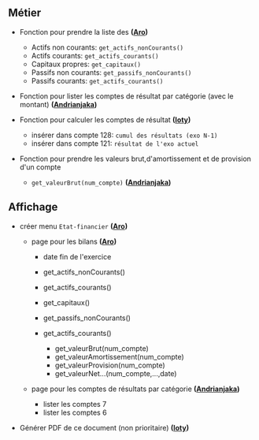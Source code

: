 ##  Métier
*   Fonction pour prendre la liste des **([Aro](#))**
    -   Actifs non courants: `get_actifs_nonCourants()`
    -   Actifs courants: `get_actifs_courants()`
    -   Capitaux propres: `get_capitaux()`
    -   Passifs non courants: `get_passifs_nonCourants()`
    -   Passifs courants: `get_actifs_courants()`

*   Fonction pour lister les comptes de résultat par catégorie (avec le montant) **([Andrianjaka](#))**

*   Fonction pour calculer les comptes de résultat **([Ioty](#))**
    -   insérer dans compte 128: `cumul des résultats (exo N-1)`
    -   insérer dans compte 121: `résultat de l'exo actuel`

*   Fonction pour prendre les valeurs brut,d'amortissement et de provision d'un compte
    -   `get_valeurBrut(num_compte)` **([Andrianjaka](#))**
    <!-- -   `get_valeurAmortissement(num_compte)` **([Andrianjaka](#))**
    -   `get_valeurProvision(num_compte)` **([Andrianjaka](#))** 🤣
        -   amortisssements: compte 28
        -   provisions: compte .9
        -   > Ny Fomba Fampidirana an'ireo compte ireo mihitsy no tsy azoko:
            -   > il faut équilibrer aussi ces comptes ??
            -   > comment les lier à une seule compte ?? -->

<!-- *   Fonction pour calculer amortissements et provisions d'un compte à une date donnée: `get_valeurNet_amorti(num_compte,amortissement,date)`/`get_valeurNet_prov(num_compte,provision,date)` **([Andrianjaka](#))** 🤣
    -   pour le calcul des amortissements: dépendant du date de l'écriture
        -   > comment obtenier la valeur net de l'ensemble de ces écritures à une date donnée -->

##  Affichage
*   créer menu `Etat-financier` **([Aro](#))**
    *   page pour les bilans **([Aro](#))**
        -   date fin de l'exercice
        -   get_actifs_nonCourants()
        -   get_actifs_courants()
        -   get_capitaux()
        -   get_passifs_nonCourants()
        -   get_actifs_courants()

            -   get_valeurBrut(num_compte)
            -   get_valeurAmortissement(num_compte)
            -   get_valeurProvision(num_compte)
            -   get_valeurNet...(num_compte,...,date)

    *   page pour les comptes de résultats par catégorie **([Andrianjaka](#))**
        -   lister les comptes 7
        -   lister les comptes 6

*   Générer PDF de ce document (non prioritaire) **([Ioty](#))**